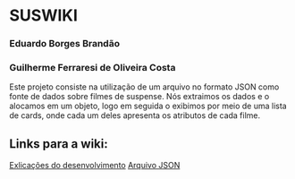 # SUSWIKI

### Eduardo Borges Brandão
### Guilherme Ferraresi de Oliveira Costa

Este projeto consiste na utilização de um arquivo no formato JSON como fonte de dados sobre filmes de suspense. Nós extraimos os dados e o alocamos em um objeto, logo em seguida o exibimos por meio de uma lista de cards, onde cada um deles apresenta os atributos de cada filme.

## Links para a wiki:
<a href="https://github.com/guilhermeferraresi/Filmes_JSON/wiki/Explica%C3%A7%C3%B5es-do-desenvolvimento">Exlicações do desenvolvimento</a>
<a href="https://github.com/guilhermeferraresi/Filmes_JSON/wiki/Arquivo-JSON">Arquivo JSON</a>
